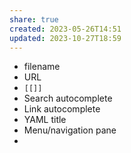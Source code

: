 ```yaml
---
share: true
created: 2023-05-26T14:51
updated: 2023-10-27T18:59
---
```

- filename
- URL 
- `[[]]`
- Search autocomplete
- Link autocomplete
- YAML title
- Menu/navigation pane
- <title>
- <h1>
- og:title

